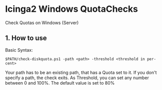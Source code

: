 # Icinga2 Windows QuotaChecks

Check Quotas on Windows (Server)

## 1. How to use

Basic Syntax: 
```
$PATH/check-diskquota.ps1 -path <path> -threshold <threshold in per-cent>
```
Your path has to be an existing path, that has a Quota set to it. If you don't specify a path, the check exits.
As Threshold, you can set any number between 0 and 100%. The default value is set to 80%

